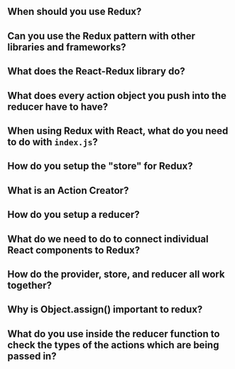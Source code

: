 ## When should you use Redux?


## Can you use the Redux pattern with other libraries and frameworks?


## What does the React-Redux library do?


## What does every action object you push into the reducer have to have?


## When using Redux with React, what do you need to do with `index.js`?


## How do you setup the "store" for Redux?


## What is an Action Creator?


## How do you setup a reducer?


## What do we need to do to connect individual React components to Redux?


## How do the provider, store, and reducer all work together?


## Why is Object.assign() important to redux?


## What do you use inside the reducer function to check the types of the actions which are being passed in?
